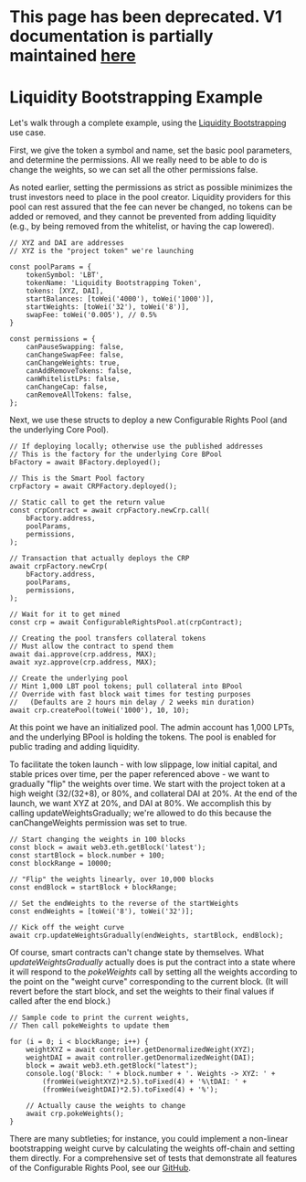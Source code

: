 # This page has been deprecated. V1 documentation is partially maintained [here](https://docs.balancer.fi/v/v1/guides/liquidity-bootstrapping)

# Liquidity Bootstrapping Example

Let's walk through a complete example, using the [Liquidity Bootstrapping](https://balancer.finance/2020/03/04/building-liquidity-into-token-distribution/) use case.

First, we give the token a symbol and name, set the basic pool parameters, and determine the permissions. All we really need to be able to do is change the weights, so we can set all the other permissions false.

As noted earlier, setting the permissions as strict as possible minimizes the trust investors need to place in the pool creator. Liquidity providers for this pool can rest assured that the fee can never be changed, no tokens can be added or removed, and they cannot be prevented from adding liquidity \(e.g., by being removed from the whitelist, or having the cap lowered\).

```text
// XYZ and DAI are addresses
// XYZ is the "project token" we're launching

const poolParams = {
    tokenSymbol: 'LBT',
    tokenName: 'Liquidity Bootstrapping Token',
    tokens: [XYZ, DAI],
    startBalances: [toWei('4000'), toWei('1000')],
    startWeights: [toWei('32'), toWei('8')],
    swapFee: toWei('0.005'), // 0.5%
}

const permissions = {
    canPauseSwapping: false,
    canChangeSwapFee: false,
    canChangeWeights: true,
    canAddRemoveTokens: false,
    canWhitelistLPs: false,
    canChangeCap: false,
    canRemoveAllTokens: false,
};
```

Next, we use these structs to deploy a new Configurable Rights Pool \(and the underlying Core Pool\).

```text
// If deploying locally; otherwise use the published addresses
// This is the factory for the underlying Core BPool
bFactory = await BFactory.deployed();

// This is the Smart Pool factory
crpFactory = await CRPFactory.deployed();

// Static call to get the return value
const crpContract = await crpFactory.newCrp.call(
    bFactory.address,
    poolParams,
    permissions,
);

// Transaction that actually deploys the CRP
await crpFactory.newCrp(
    bFactory.address,
    poolParams,
    permissions,
);

// Wait for it to get mined
const crp = await ConfigurableRightsPool.at(crpContract);

// Creating the pool transfers collateral tokens
// Must allow the contract to spend them
await dai.approve(crp.address, MAX);
await xyz.approve(crp.address, MAX);

// Create the underlying pool
// Mint 1,000 LBT pool tokens; pull collateral into BPool
// Override with fast block wait times for testing purposes
//   (Defaults are 2 hours min delay / 2 weeks min duration)
await crp.createPool(toWei('1000'), 10, 10);
```

At this point we have an initialized pool. The admin account has 1,000 LPTs, and the underlying BPool is holding the tokens. The pool is enabled for public trading and adding liquidity.

To facilitate the token launch - with low slippage, low initial capital, and stable prices over time, per the paper referenced above - we want to gradually "flip" the weights over time. We start with the project token at a high weight \(32/\(32+8\), or 80%, and collateral DAI at 20%. At the end of the launch, we want XYZ at 20%, and DAI at 80%. We accomplish this by calling updateWeightsGradually; we're allowed to do this because the canChangeWeights permission was set to true.

```
// Start changing the weights in 100 blocks
const block = await web3.eth.getBlock('latest');
const startBlock = block.number + 100;
const blockRange = 10000;

// "Flip" the weights linearly, over 10,000 blocks
const endBlock = startBlock + blockRange;

// Set the endWeights to the reverse of the startWeights
const endWeights = [toWei('8'), toWei('32')];

// Kick off the weight curve
await crp.updateWeightsGradually(endWeights, startBlock, endBlock);
```

Of course, smart contracts can't change state by themselves. What _updateWeightsGradually_ actually does is put the contract into a state where it will respond to the _pokeWeights_ call by setting all the weights according to the point on the "weight curve" corresponding to the current block. \(It will revert before the start block, and set the weights to their final values if called after the end block.\)

```text
// Sample code to print the current weights,
// Then call pokeWeights to update them

for (i = 0; i < blockRange; i++) {
    weightXYZ = await controller.getDenormalizedWeight(XYZ);
    weightDAI = await controller.getDenormalizedWeight(DAI);
    block = await web3.eth.getBlock("latest");
    console.log('Block: ' + block.number + '. Weights -> XYZ: ' +
        (fromWei(weightXYZ)*2.5).toFixed(4) + '%\tDAI: ' +
        (fromWei(weightDAI)*2.5).toFixed(4) + '%');

    // Actually cause the weights to change
    await crp.pokeWeights();
}
```

There are many subtleties; for instance, you could implement a non-linear bootstrapping weight curve by calculating the weights off-chain and setting them directly. For a comprehensive set of tests that demonstrate all features of the Configurable Rights Pool, see our [GitHub](https://github.com/balancer-labs/configurable-rights-pool).

